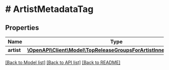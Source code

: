 # # ArtistMetadataTag

## Properties

Name | Type | Description | Notes
------------ | ------------- | ------------- | -------------
**artist** | [**\OpenAPI\Client\Model\TopReleaseGroupsForArtistInnerTagArtistInner[]**](TopReleaseGroupsForArtistInnerTagArtistInner.md) |  |

[[Back to Model list]](../../README.md#models) [[Back to API list]](../../README.md#endpoints) [[Back to README]](../../README.md)
